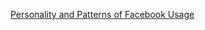 [Personality and Patterns of Facebook Usage](http://research.microsoft.com/apps/pubs/default.aspx?id=163535)
